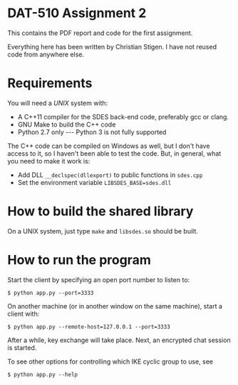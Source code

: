 DAT-510 Assignment 2
====================

This contains the PDF report and code for the first assignment.

Everything here has been written by Christian Stigen. I have not reused code
from anywhere else.

Requirements
============

You will need a *UNIX* system with:

  * A C++11 compiler for the SDES back-end code, preferably gcc or clang.
  * GNU Make to build the C++ code
  * Python 2.7 only --- Python 3 is not fully supported

The C++ code can be compiled on Windows as well, but I don't have access to it,
so I haven't been able to test the code. But, in general, what you need to make
it work is:

  * Add DLL `__declspec(dllexport)` to public functions in `sdes.cpp`
  * Set the environment variable `LIBSDES_BASE=sdes.dll`

How to build the shared library
===============================

On a UNIX system, just type `make` and `libsdes.so` should be built.

How to run the program
=======================

Start the client by specifying an open port number to listen to:

    $ python app.py --port=3333

On another machine (or in another window on the same machine), start a client
with:

    $ python app.py --remote-host=127.0.0.1 --port=3333

After a while, key exchange will take place. Next, an encrypted chat session is
started.

To see other options for controlling which IKE cyclic group to use, see

    $ python app.py --help
